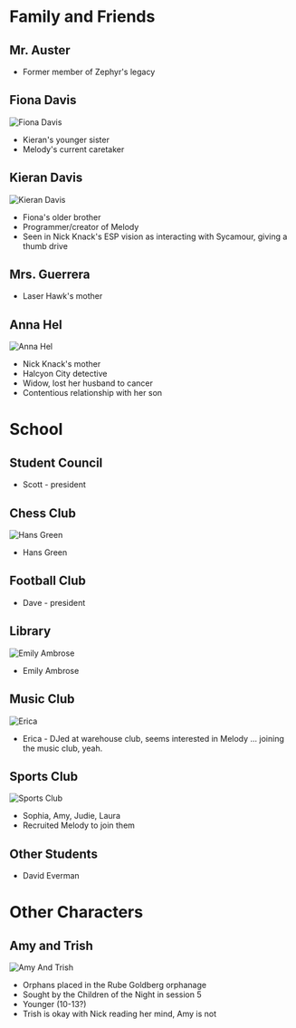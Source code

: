 <!-- TITLE: Other Characters -->
<!-- SUBTITLE: A quick summary of Other Characters -->

# Family and Friends
## Mr. Auster
* Former member of Zephyr's legacy

## Fiona Davis
![Fiona Davis](/uploads/sycamour/fiona-davis.jpg "Fiona Davis")

* Kieran's younger sister
* Melody's current caretaker

## Kieran Davis
![Kieran Davis](/uploads/sycamour/kieran-davis.jpg "Kieran Davis")

* Fiona's older brother
* Programmer/creator of Melody
* Seen in Nick Knack's ESP vision as interacting with Sycamour, giving a thumb drive

## Mrs. Guerrera

* Laser Hawk's mother

## Anna Hel
![Anna Hel](/uploads/sycamour/anna-hel.jpg "Anna Hel")

* Nick Knack's mother
* Halcyon City detective
* Widow, lost her husband to cancer
* Contentious relationship with her son
# School
## Student Council
* Scott - president

## Chess Club
![Hans Green](/uploads/sycamour-school/hans-green.jpg "Hans Green")

* Hans Green
## Football Club
* Dave - president

## Library
![Emily Ambrose](/uploads/sycamour/emily-ambrose.jpg "Emily Ambrose")
* Emily Ambrose

## Music Club
![Erica](/uploads/sycamour/erica.jpg "Erica")

* Erica - DJed at warehouse club, seems interested in Melody ... joining the music club, yeah.

## Sports Club
![Sports Club](/uploads/sycamour/sports-club.jpg "Sports Club")

* Sophia, Amy, Judie, Laura
* Recruited Melody to join them
## Other Students
* David Everman
# Other Characters
## Amy and Trish
![Amy And Trish](/uploads/sycamour/amy-and-trish.jpg "Amy And Trish")

* Orphans placed in the Rube Goldberg orphanage
* Sought by the Children of the Night in session 5
* Younger (10-13?)
* Trish is okay with Nick reading her mind, Amy is not
